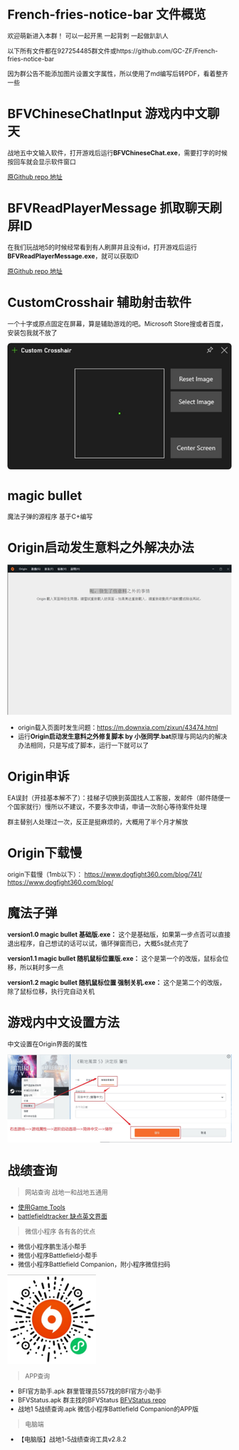 <h1>French-fries-notice-bar 文件概览
</h1>

欢迎萌新进入本群！ 可以一起开黑 一起背刺 一起做趴趴人

以下所有文件都在927254485群文件或https://github.com/GC-ZF/French-fries-notice-bar

因为群公告不能添加图片设置文字属性，所以使用了md编写后转PDF，看着整齐一些

# BFVChineseChatInput 游戏内中文聊天

战地五中文输入软件，打开游戏后运行**BFVChineseChat.exe**，需要打字的时候按回车就会显示软件窗口

[原Github repo 地址](https://github.com/moshuiD/BFVChineseChatInput)

# BFVReadPlayerMessage 抓取聊天刷屏ID

在我们玩战地5的时候经常看到有人刷屏并且没有id，打开游戏后运行**BFVReadPlayerMessage.exe**，就可以获取ID

[原Github repo 地址](https://github.com/moshuiD/BFVReadPlayerMessage)

# CustomCrosshair 辅助射击软件

一个十字或原点固定在屏幕，算是辅助游戏的吧。Microsoft Store搜或者百度，安装包我就不放了

![](https://github.com/GC-ZF/French-fries-notice-bar/blob/main/img/CustomCrosshair.jpg?raw=true)

# magic bullet

魔法子弹的源程序 基于C+编写

# Origin启动发生意料之外解决办法

![](https://github.com/GC-ZF/French-fries-notice-bar/blob/main/img/origin%E5%8F%91%E7%94%9F%E6%84%8F%E6%96%99%E4%B9%8B%E5%A4%96.jpg?raw=true)

* origin载入页面时发生问题：https://m.downxia.com/zixun/43474.html
* 运行**Origin启动发生意料之外修复脚本 by 小张同学.bat**原理与网站内的解决办法相同，只是写成了脚本，运行一下就可以了

# Origin申诉

EA误封（开挂基本解不了）：挂梯子切换到英国找人工客服，发邮件（邮件随便一个国家就行）慢所以不建议，不要多次申请，申请一次耐心等待案件处理



群主替别人处理过一次，反正是挺麻烦的，大概用了半个月才解放

# Origin下载慢

origin下载慢（1mb以下）：
https://www.dogfight360.com/blog/741/
https://www.dogfight360.com/blog/

# 魔法子弹

**version1.0 magic bullet 基础版.exe：** 这个是基础版，如果第一步点否可以直接退出程序，自己想试的话可以试，循环弹窗而已，大概5s就点完了

**version1.1 magic bullet 随机鼠标位置版.exe：** 这个是第一个的改版，鼠标会位移，所以耗时多一点

**version1.2 magic bullet 随机鼠标位置 强制关机.exe：** 这个是第二个的改版，除了鼠标位移，执行完自动关机

# 游戏内中文设置方法

中文设置在Origin界面的属性

![](https://github.com/GC-ZF/French-fries-notice-bar/blob/main/img/%E6%B8%B8%E6%88%8F%E4%B8%AD%E6%96%87.jpg?raw=true)

# 战绩查询

> 网站查询  战地一和战地五通用

* [使用Game Tools](https://gametools.network/stats)
* [battlefieldtracker 缺点英文界面](https://battlefieldtracker.com/)

> 微信小程序  各有各的优点

* 微信小程序鹏生活小帮手
* 微信小程序Battlefield小帮手
* 微信小程序Battlefield Companion，附小程序微信扫码

<img height="200px" src="https://github.com/GC-ZF/French-fries-notice-bar/blob/main/img/Battlefield%20Companion.jpg?raw=true" />

> APP查询  

* BFI官方助手.apk  群里管理员557找的BFI官方小助手
* BFVStatus.apk  群主找的BFVStatus [BFVStatus repo](https://github.com/dzxrly/BFVStatus)
* 战地1 5战绩查询.apk  微信小程序Battlefield Companion的APP版

> 电脑端

* 【电脑版】战地1-5战绩查询工具v2.8.2

